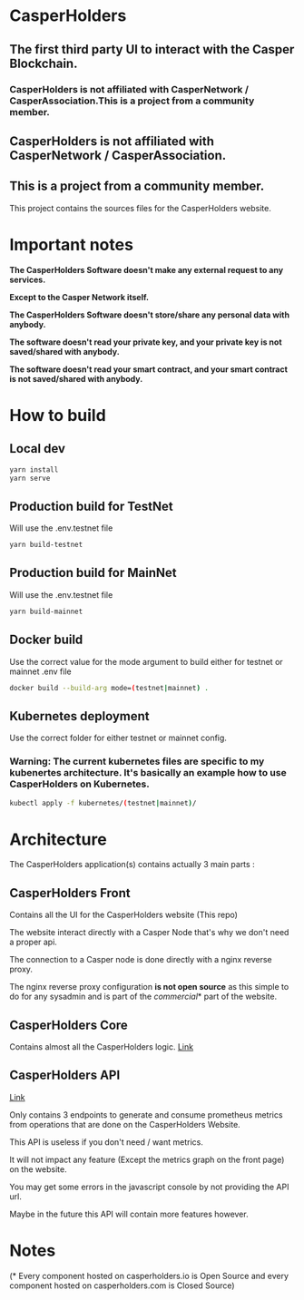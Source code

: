 # CasperHolders
## The first third party UI to interact with the Casper Blockchain.

### CasperHolders is not affiliated with CasperNetwork / CasperAssociation.This is a project from a community member.

## CasperHolders is not affiliated with CasperNetwork / CasperAssociation.
## This is a project from a community member.

This project contains the sources files for the CasperHolders website.

# Important notes

**The CasperHolders Software doesn't make any external request to any services.**

**Except to the Casper Network itself.**

**The CasperHolders Software doesn't store/share any personal data with anybody.**

**The software doesn't read your private key, and your private key is not saved/shared with anybody.**

**The software doesn't read your smart contract, and your smart contract is not saved/shared with anybody.**

# How to build

## Local dev

```bash
yarn install
yarn serve
```

## Production build for TestNet

Will use the .env.testnet file

```bash
yarn build-testnet
```

## Production build for MainNet

Will use the .env.testnet file

```bash
yarn build-mainnet
```

## Docker build

Use the correct value for the mode argument to build either for testnet or mainnet .env file

```bash
docker build --build-arg mode=(testnet|mainnet) . 
```

## Kubernetes deployment

Use the correct folder for either testnet or mainnet config.

### Warning: The current kubernetes files are specific to my kubenertes architecture. It's basically an example how to use CasperHolders on Kubernetes.

```bash
kubectl apply -f kubernetes/(testnet|mainnet)/
```

# Architecture

The CasperHolders application(s) contains actually 3 main parts :

## CasperHolders Front
Contains all the UI for the CasperHolders website (This repo)

The website interact directly with a Casper Node that's why we don't need a proper api.

The connection to a Casper node is done directly with a nginx reverse proxy.

The nginx reverse proxy configuration **is not open source** as this simple to do for any sysadmin and is part of the *commercial** part of the website.

## CasperHolders Core
Contains almost all the CasperHolders logic. [Link](https://github.com/casperholders/casperholderscore)

## CasperHolders API

[Link](https://github.com/casperholders/casperholdersapi)

Only contains 3 endpoints to generate and consume prometheus metrics from operations that are done on the CasperHolders Website.

This API is useless if you don't need / want metrics.

It will not impact any feature (Except the metrics graph on the front page) on the website.

You may get some errors in the javascript console by not providing the API url.

Maybe in the future this API will contain more features however.
    
# Notes
(* Every component hosted on casperholders.io is Open Source and every component hosted on casperholders.com is Closed Source)